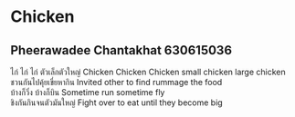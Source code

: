 # Chicken
## Pheerawadee Chantakhat 630615036
ไก่ ไก่ ไก่ ตัวเล็กตัวใหญ่ Chicken Chicken Chicken small chicken large chicken   
ชวนกันไปคุ้ยเขี่ยหากิน Invited other to find rummage the food  
บ้างก็วิ่ง บ้างก็บิน Sometime run sometime fly   
ชิงกันกินจนตัวมันใหญ่ Fight over to eat until they become big
